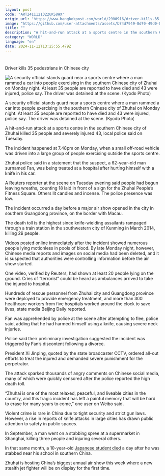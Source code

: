 ```yaml
---
layout: post
code: "ART2411121322UKS8WX"
origin_url: "https://www.bangkokpost.com/world/2900916/driver-kills-35-pedestrians-in-chinese-city"
image: "https://github.com/user-attachments/assets/b74d7949-8d70-49d0-8ab3-e30fc8929eea"
title: ""
description: "A hit-and-run attack at a sports centre in the southern Chinese city of Zhuhai killed 35 people and severely injured 43, local police said on Tuesday."
category: "WORLD"
language: "en"
date: 2024-11-12T13:25:55.479Z
---
```


# 

Driver kills 35 pedestrians in Chinese city

![A security official stands guard near a sports centre where a man rammed a car into people exercising in the southern Chinese city of Zhuhai on Monday night. At least 35 people are reported to have died and 43 were injured, police say. The driver was detained at the scene. (Kyodo Photo)](https://github.com/user-attachments/assets/93ea80b8-df02-4ca6-b612-de4c1b18f8d7)

A security official stands guard near a sports centre where a man rammed a car into people exercising in the southern Chinese city of Zhuhai on Monday night. At least 35 people are reported to have died and 43 were injured, police say. The driver was detained at the scene. (Kyodo Photo)

A hit-and-run attack at a sports centre in the southern Chinese city of Zhuhai killed 35 people and severely injured 43, local police said on Tuesday.

The incident happened at 7.48pm on Monday, when a small off-road vehicle was driven into a large group of people exercising outside the sports centre.

Zhuhai police said in a statement that the suspect, a 62-year-old man surnamed Fan, was being treated at a hospital after hurting himself with a knife in his car.

A Reuters reporter at the scene on Tuesday evening said people had begun leaving wreaths, counting 18 laid in front of a sign for the Zhuhai People’s Fitness Square. Others lit candles and incense. The police presence was low.

The incident occurred a day before a major air show opened in the city in southern Guangdong province, on the border with Macau.

The death toll is the highest since knife-wielding assailants rampaged through a train station in the southwestern city of Kunming in March 2014, killing 29 people.

Videos posted online immediately after the incident showed numerous people lying motionless in pools of blood. By late Monday night, however, Chinese media reports and images on social media had been deleted, and it is suspected that authorities were controlling information before the air show started.

One video, verified by Reuters, had shown at least 20 people lying on the ground. Cries of “terrorist” could be heard as ambulances arrived to take the injured to hospital.

Hundreds of rescue personnel from Zhuhai city and Guangdong province were deployed to provide emergency treatment, and more than 300 healthcare workers from five hospitals worked around the clock to save lives, state media Beijing Daily reported.

Fan was apprehended by police at the scene after attempting to flee, police said, adding that he had harmed himself using a knife, causing severe neck injuries.

Police said their preliminary investigation suggested the incident was triggered by Fan’s discontent following a divorce.

President Xi Jinping, quoted by the state broadcaster CCTV, ordered all-out efforts to treat the injured and demanded severe punishment for the perpetrator.

The attack sparked thousands of angry comments on Chinese social media, many of which were quickly censored after the police reported the high death toll.

“Zhuhai is one of the most relaxed, peaceful, and liveable cities in the country, and this tragic incident has left a painful memory that will be hard to erase for many years to come,” one user on Weibo said.

Violent crime is rare in China due to tight security and strict gun laws. However, a rise in reports of knife attacks in large cities has drawn public attention to safety in public spaces.

In September, a man went on a stabbing spree at a supermarket in Shanghai, killing three people and injuring several others.

In that same month, a 10-year-old [Japanese student died](https://www.bangkokpost.com/world/2868663/japanese-boy-stabbed-in-china-dies) a day after he was stabbed near his school in southern China.

Zhuhai is hosting China’s biggest annual air show this week where a new stealth jet fighter will be on display for the first time.